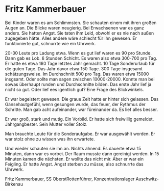 # Fritz Kammerbauer

Bei Kinder waren es am Schlimmsten. Sie schauten einem mit ihren großen Augen an. Die Blicke waren neugierig. Bei Erwachsenen war es ganz anders. Sie hatten Angst. Sie taten ihm Leid, obwohl er es nie nach außen zugegeben hätte. Alles andere wäre schlecht für ihn gewesen. Er funktionierte gut, schnurrte wie ein Uhrwerk.

20-30 Leute pro Ladung etwa. Wenn es gut lief waren es 90 pro Stunde. Dann gab es Lob. 8 Stunden Schicht. Es waren also etwa 300-700 pro Tag. Er hatte es etwa 180 Tage letztes Jahr gemacht. 10 Tage Sonderurlaub für die guten Tage. Das Jahr davor etwa 150 Tage. 300 Tage insgesamt schätzungsweise. Im Durchschnitt 500 pro Tag. Das waren etwa 15000 insgsamt. Oder sollte man sagen zwischen 10000-20000. Konnte man bei sowas überhaupt runden und Durchschnitte bilden. Das erste Jahr lief ja nicht so gut. Oder lief ees igentlich gut? Eine Frage des Blickwinkels.

Er war begeistert gewesen. Die graue Zeit hatte er hinter sich gelassen. Das Gänsehautgefühl, wenn gesungen wurde, das feuer, der Rythmus der Schritte. Man gab acht aufeinander, war füreinander da. Es lief alles besser.

Er war groß, stark und mutig. Ein Vorbild. Er hatte sich freiwillig gemeldet. Jahrgangbester. Sein Mutter voller Stolz.

Man brauchte Leute für die Sonderaufgabe. Er war ausgewählt worden. Er war stolz ohne zu wissen was ihn erwartete.

Und wieder schauten sie ihn an. Nichts ahnend. Es dauerte etwa 15 Minuten, dann war es vorbei. Der Raum musste dann gereinigt werden. In 15 Minuten kamen die nächsten. Er wollte das nicht mir. Aber er war ein Feigling. Er hatte Angst. Angst sterben zu müsse, also schnurrte das Uhrwerk.

Fritz Kammerbauer, SS OberstRottenführer, Konzentrationslager Auschwitz-Birkenau